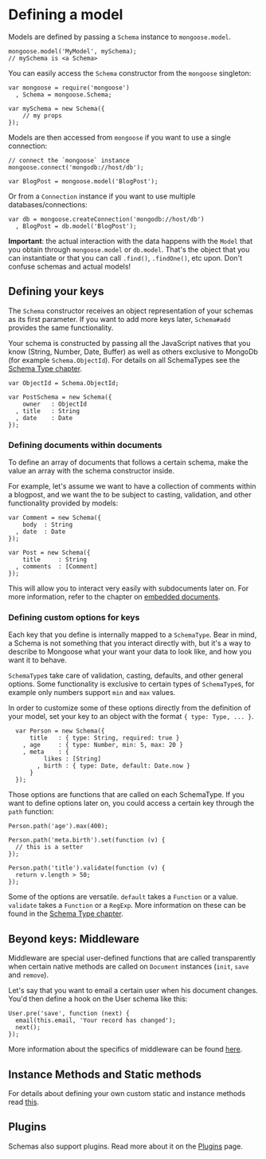 
Defining a model
================

Models are defined by passing a `Schema` instance to `mongoose.model`.

    mongoose.model('MyModel', mySchema);
    // mySchema is <a Schema>

You can easily access the `Schema` constructor from the `mongoose` singleton:

    var mongoose = require('mongoose')
      , Schema = mongoose.Schema;

    var mySchema = new Schema({
        // my props
    });

Models are then accessed from `mongoose` if you want to use a single
connection:

    // connect the `mongoose` instance
    mongoose.connect('mongodb://host/db');

    var BlogPost = mongoose.model('BlogPost');

Or from a `Connection` instance if you want to use multiple
databases/connections:

    var db = mongoose.createConnection('mongodb://host/db')
      , BlogPost = db.model('BlogPost');

**Important**: the actual interaction with the data happens with the `Model`
that you obtain through `mongoose.model` or `db.model`. That's the object that
you can instantiate or that you can call `.find()`, `.findOne()`, etc upon.
Don't confuse schemas and actual models!

## Defining your keys

The `Schema` constructor receives an object representation of your schemas as
its first parameter. If you want to add more keys later, `Schema#add` provides
the same functionality.

Your schema is constructed by passing all the
JavaScript natives that you know (String, Number, Date, Buffer) as well
as others exclusive to MongoDb (for example `Schema.ObjectId`). For details on all
SchemaTypes see the [Schema Type chapter](/docs/schematypes.html).

    var ObjectId = Schema.ObjectId;

    var PostSchema = new Schema({
        owner   : ObjectId
      , title   : String
      , date    : Date
    });

### Defining documents within documents

To define an array of documents that follows a certain schema, make the value
an array with the schema constructor inside.

For example, let's assume we want to have a collection of comments within a
blogpost, and we want the to be subject to casting, validation, and other
functionality provided by models:

    var Comment = new Schema({
        body  : String
      , date  : Date
    });

    var Post = new Schema({
        title     : String
      , comments  : [Comment]
    });

This will allow you to interact very easily with subdocuments later on. For
more information, refer to the chapter on
[embedded documents](/docs/embedded-documents.html).

### Defining custom options for keys

Each key that you define is internally mapped to a `SchemaType`. Bear in mind, a
Schema is not something that you interact directly with, but it's a way to
describe to Mongoose what your want your data to look like, and how you want
it to behave.

`SchemaType`s take care of validation, casting, defaults, and other general
options. Some functionality is exclusive to certain types of `SchemaType`s, for
example only numbers support `min` and `max` values.

In order to customize some of these options directly from the definition of
your model, set your key to an object with the format `{ type: Type, ... }`.

      var Person = new Schema({
          title   : { type: String, required: true }
        , age     : { type: Number, min: 5, max: 20 }
        , meta    : {
              likes : [String]
            , birth : { type: Date, default: Date.now }
          }
      });

Those options are functions that are called on each SchemaType.
If you want to define options later on, you could access a certain key through
the `path` function:

    Person.path('age').max(400);

    Person.path('meta.birth').set(function (v) {
      // this is a setter
    });

    Person.path('title').validate(function (v) {
      return v.length > 50;
    });

Some of the options are versatile. `default` takes a `Function` or a value.
`validate` takes a `Function` or a `RegExp`. More information on these can be
found in the [Schema Type chapter](/docs/schematypes.html).

## Beyond keys: Middleware

Middleware are special user-defined functions that are called transparently
when certain native methods are called on `Document` instances (`init`, `save`
and `remove`).

Let's say that you want to email a certain user when his document changes.
You'd then define a hook on the User schema like this:

    User.pre('save', function (next) {
      email(this.email, 'Your record has changed');
      next();
    });

More information about the specifics of middleware can be found [here](/docs/middleware.html).

## Instance Methods and Static methods

For details about defining your own custom static and instance methods read [this](/docs/methods-statics.html).

## Plugins

Schemas also support plugins. Read more about it on the [Plugins](/docs/plugins.html) page.
